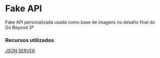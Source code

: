 # Fake API 
Fake API personalizada usada como base de imagens no desafio final do Go Beyond 3ª

### Recursos utilizados

[JSON SERVER](https://my-json-server.typicode.com/)
